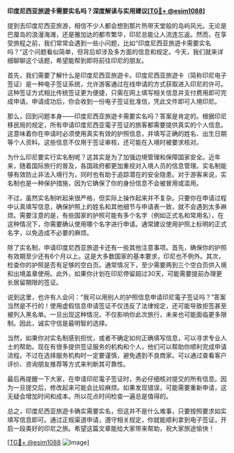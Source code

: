 **印度尼西亚旅遊卡需要实名吗？深度解读与实用建议[[TG💪+ @esim1088](https://t.me/s/esim1088)]**

提到去印度尼西亚旅游，相信不少人都会想到那片热带天堂般的岛屿风光。无论是巴厘岛的浪漫海滩，还是雅加达的都市繁华，印尼总能让人流连忘返。然而，在享受旅程之前，我们常常会遇到一些小问题，比如“印度尼西亚旅遊卡需要实名吗？”这个问题看似简单，但背后却涉及多方面的信息和规定。今天，我们就来详细聊聊这个话题，希望能帮到即将前往印尼的朋友。

首先，我们需要了解什么是印度尼西亚旅遊卡。印度尼西亚旅遊卡（简称印尼电子签证）是一种电子签证系统，允许游客通过在线申请的方式获取进入印尼的许可。这种签证方式相比传统签证更为便捷，只需在网上填写相关信息并支付费用即可完成申请。申请成功后，你会收到一份电子签证批准信，凭此文件即可入境印尼。

那么，回到问题本身——印度尼西亚旅遊卡需要实名吗？答案是肯定的。根据印尼移民局的规定，所有申请印度尼西亚電子签证的旅客都需要提供真实的个人信息。这意味着你在申请时必须使用真实有效的护照信息，并填写正确的姓名、出生日期等个人资料。这些信息不仅用于签证审核，还可能在入境时被要求核对。

为什么印尼要实行实名制呢？这其实是为了加强边境管理和保障国家安全。近年来，随着国际旅行的普及，各国政府都更加重视对入境人员的信息管理。实名制能够有效防止非法入境行为，同时也有助于追踪潜在的安全隐患。对于游客来说，实名制也是一种保护措施，因为它确保了你的身份信息不会被冒用或滥用。

不过，虽然实名制听起来很严格，但实际上操作起来并不复杂。只要你在申请过程中认真填写信息，确保护照上的姓名和其他细节与申请表一致，就不会遇到太多麻烦。需要注意的是，有些国家的护照可能有多个名字（例如正式名和常用名），在这种情况下，你需要确认使用哪个名字进行申请。通常建议使用护照上标明的正式名字，以免造成不必要的麻烦。

除了实名制，申请印度尼西亚旅遊卡还有一些其他注意事项。首先，确保你的护照有效期至少还有6个月以上。这是大多数国家的基本要求，印尼也不例外。其次，检查你的护照是否有足够的空白页。通常情况下，至少需要两到三个空白页供入境和出境盖章使用。此外，如果你计划在印尼停留超过30天，可能需要提前办理更长居留期限的签证。

说到这里，也许有人会问：“我可以用别人的护照信息申请印尼電子签证吗？”答案当然是不行的！使用虚假信息申请签证不仅违反了法律规定，还可能导致拒签甚至被列入黑名单。一旦出现这种情况，不仅影响你此次旅行，未来也可能面临更多限制。因此，诚实守信是最明智的选择。

当然，如果你对实名制感到担忧，或者不确定如何正确填写信息，可以寻求专业人士的帮助。现在有很多提供签证服务的机构和个人，他们可以帮助你顺利完成申请流程。不过在选择服务机构时一定要谨慎，避免遇到不良商家。可以通过查看客户评价、咨询朋友推荐等方式来判断其可靠性。

最后再提醒一下大家，在申请印尼電子签证时，务必仔细核对提交的所有信息。因为一旦提交后，修改起来可能会比较麻烦。如果发现错误，可能需要重新申请，这无疑会增加时间和成本。所以花点时间检查一遍总是值得的。

总之，印度尼西亚旅遊卡确实需要实名，但这并不是什么难事，只要按照要求如实填写信息即可。通过正规渠道申请，遵守相关规定，你就能顺利拿到电子签证，开启一段美好的印尼之旅。希望这篇文章能给大家带来帮助，祝大家旅途愉快！

[[TG💪+ @esim1088](https://t.me/s/esim1088) ![Image](https://i.postimg.cc/4NQfJmqS/Snipaste-2025-05-13-00-14-12.png)]